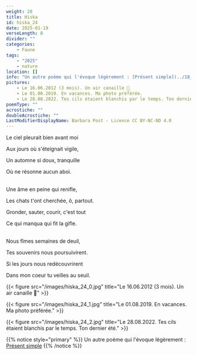 ```yaml
---
weight: 28
title: Hiska
id: hiska_24
date: 2025-01-19
verseLength: 8
divider: ""
categories:
    - Faune
tags:
    - "2025"
    - nature
location: []
info: "Un autre poème qui l'évoque légèrement : [Présent simple](../18_dix_huitieme_saison/present_simple)"
pictures:
    - Le 16.06.2012 (3 mois). Un air canaille 🥰
    - Le 01.08.2019. En vacances. Ma photo préférée.
    - Le 28.08.2022. Tes cils étaient blanchis par le temps. Ton dernier été.
poemType: ""
acrostiche: ""
doubleAcrostiche: ""
LastModifierDisplayName: Barbara Post - Licence CC BY-NC-ND 4.0
---
```

Le ciel pleurait bien avant moi

Aux jours où s'éteignait vigile,

Un automne si doux, tranquille

Où ne résonne aucun aboi.

 \
Une âme en peine qui renifle,

Les chats t'ont cherchée, ô, partout.

Gronder, sauter, courir, c'est tout

Ce qui manqua qui fit la gifle.

 \
Nous fîmes semaines de deuil,

Tes souvenirs nous poursuivirent.

Si les jours nous redécouvrirent

Dans mon coeur tu veilles au seuil.

<!-- FM:Snippet:Start data:{"id":"_figure","fields":[{"name":"imageName","value":"hiska_24_0.jpg"},{"name":"imageCaption","value":""}]} -->
{{< figure src="/images/hiska_24_0.jpg" title="Le 16.06.2012 (3 mois). Un air canaille 🥰" >}}
<!-- FM:Snippet:End -->

<!-- FM:Snippet:Start data:{"id":"_figure","fields":[{"name":"imageName","value":"hiska_24_1.jpg"},{"name":"imageCaption","value":""}]} -->
{{< figure src="/images/hiska_24_1.jpg" title="Le 01.08.2019. En vacances. Ma photo préférée." >}}
<!-- FM:Snippet:End -->

<!-- FM:Snippet:Start data:{"id":"_figure","fields":[{"name":"imageName","value":"hiska_24_2.jpg"},{"name":"imageCaption","value":""}]} -->
{{< figure src="/images/hiska_24_2.jpg" title="Le 28.08.2022. Tes cils étaient blanchis par le temps. Ton dernier été." >}}
<!-- FM:Snippet:End -->

<!-- FM:Snippet:Start data:{"id":"_simpleNotice","fields":[{"name":"content","value":""}]} -->
{{% notice style="primary" %}}
Un autre poème qui l'évoque légèrement : [Présent simple](../18_dix_huitieme_saison/present_simple)
{{% /notice %}}
<!-- FM:Snippet:End -->